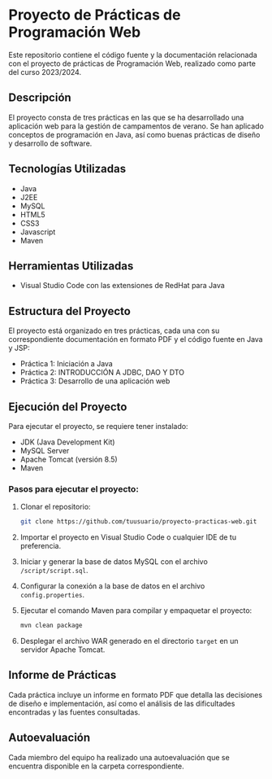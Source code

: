 # Proyecto de Prácticas de Programación Web

Este repositorio contiene el código fuente y la documentación relacionada con el proyecto de prácticas de Programación Web, realizado como parte del curso 2023/2024.

## Descripción

El proyecto consta de tres prácticas en las que se ha desarrollado una aplicación web para la gestión de campamentos de verano. Se han aplicado conceptos de programación en Java, así como buenas prácticas de diseño y desarrollo de software.

## Tecnologías Utilizadas

- Java
- J2EE
- MySQL
- HTML5
- CSS3
- Javascript
- Maven

## Herramientas Utilizadas

- Visual Studio Code con las extensiones de RedHat para Java

## Estructura del Proyecto

El proyecto está organizado en tres prácticas, cada una con su correspondiente documentación en formato PDF y el código fuente en Java y JSP:

- Práctica 1: Iniciación a Java
- Práctica 2: INTRODUCCIÓN A JDBC, DAO Y DTO
- Práctica 3: Desarrollo de una aplicación web

## Ejecución del Proyecto

Para ejecutar el proyecto, se requiere tener instalado:

- JDK (Java Development Kit)
- MySQL Server
- Apache Tomcat (versión 8.5)
- Maven

### Pasos para ejecutar el proyecto:

1. Clonar el repositorio:

    ```sh
    git clone https://github.com/tuusuario/proyecto-practicas-web.git
    ```

2. Importar el proyecto en Visual Studio Code o cualquier IDE de tu preferencia.
3. Iniciar y generar la base de datos MySQL con el archivo `/script/script.sql`.
4. Configurar la conexión a la base de datos en el archivo `config.properties`.
5. Ejecutar el comando Maven para compilar y empaquetar el proyecto:

    ```sh
    mvn clean package
    ```

6. Desplegar el archivo WAR generado en el directorio `target` en un servidor Apache Tomcat.

## Informe de Prácticas

Cada práctica incluye un informe en formato PDF que detalla las decisiones de diseño e implementación, así como el análisis de las dificultades encontradas y las fuentes consultadas.

## Autoevaluación

Cada miembro del equipo ha realizado una autoevaluación que se encuentra disponible en la carpeta correspondiente.
